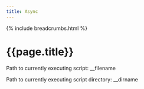 ```yaml
---
title: Async
---
```


{% include breadcrumbs.html %}

# {{page.title}}

Path to currently executing script:
__filename

Path to currently executing script directory:
__dirname
